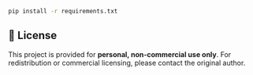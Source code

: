 ```bash
pip install -r requirements.txt
```

## 📝 License

This project is provided for **personal, non-commercial use only**.
For redistribution or commercial licensing, please contact the original author.
